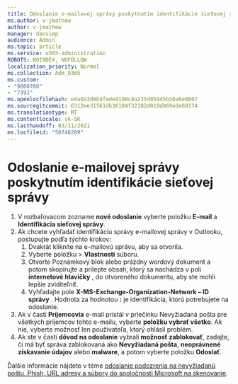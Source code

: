 ```yaml
---
title: Odoslanie e-mailovej správy poskytnutím identifikácie sieťovej správy
ms.author: v-jmathew
author: v-jmathew
manager: dansimp
audience: Admin
ms.topic: article
ms.service: o365-administration
ROBOTS: NOINDEX, NOFOLLOW
localization_priority: Normal
ms.collection: Adm_O365
ms.custom:
- "9000760"
- "7391"
ms.openlocfilehash: e4a0a3d9b4fede9198c8a235d05945b30a6e0807
ms.sourcegitcommit: 6312ee31561db36104f32282d019d069ede69174
ms.translationtype: MT
ms.contentlocale: sk-SK
ms.lasthandoff: 03/11/2021
ms.locfileid: "50748209"
---
```

# <a name="submit-an-email-message-by-providing-the-network-message-id"></a>Odoslanie e-mailovej správy poskytnutím identifikácie sieťovej správy

1. V rozbaľovacom zozname **nové odoslanie** vyberte položku **E-mail** a **Identifikácia sieťovej správy**.
2. Ak chcete vyhľadať identifikáciu správy e-mailovej správy v Outlooku, postupujte podľa týchto krokov:
    1. Dvakrát kliknite na e-mailovú správu, aby sa otvorila.
    1. Vyberte položku  >  **Vlastnosti** súboru.
    1. Otvorte Poznámkový blok alebo prázdny wordový dokument a potom skopírujte a prilepte obsah, ktorý sa nachádza v poli **internetové hlavičky** , do otvoreného dokumentu, aby ste mohli lepšie zviditeľniť.
    1. Vyhľadajte pole **X-MS-Exchange-Organization-Network – ID správy** . Hodnota za hodnotou **:** je identifikácia, ktorú potrebujete na odoslanie.
3. Ak v časti **Príjemcovia** e-mail pristál v priečinku Nevyžiadaná pošta pre všetkých príjemcov tohto e-mailu, vyberte **položku vybrať všetko**. Ak nie, vyberte možnosť len používateľa, ktorý ohlásil problém.
4. Ak ste v časti **dôvod na odoslanie** vybrali **možnosť zablokovať**, zadajte, či má byť správa zablokovaná ako **Nevyžiadaná pošta**, **neoprávnené získavanie údajov** alebo **malware**, a potom vyberte položku **Odoslať**.

Ďalšie informácie nájdete v téme [odoslanie podozrenia na nevyžiadanú poštu, Phish, URL adresy a súbory do spoločnosti Microsoft na skenovanie](https://go.microsoft.com/fwlink/?linkid=2101479).
